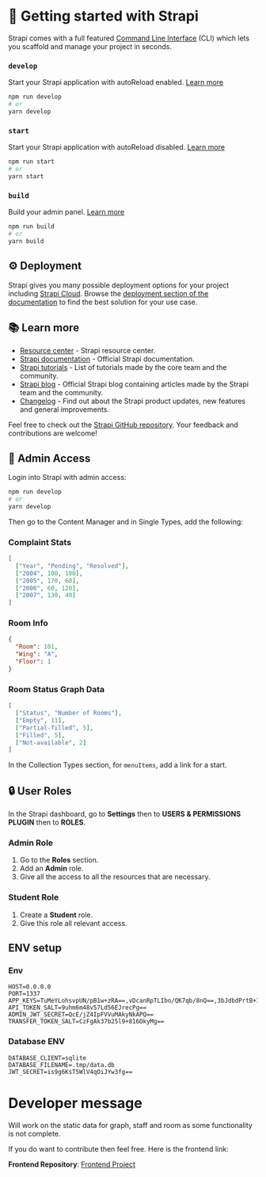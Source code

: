 # 🚀 Getting started with Strapi

Strapi comes with a full featured [Command Line Interface](https://docs.strapi.io/dev-docs/cli) (CLI) which lets you scaffold and manage your project in seconds.

### `develop`

Start your Strapi application with autoReload enabled. [Learn more](https://docs.strapi.io/dev-docs/cli#strapi-develop)

```bash
npm run develop
# or
yarn develop
```

### `start`

Start your Strapi application with autoReload disabled. [Learn more](https://docs.strapi.io/dev-docs/cli#strapi-start)

```bash
npm run start
# or
yarn start
```

### `build`

Build your admin panel. [Learn more](https://docs.strapi.io/dev-docs/cli#strapi-build)

```bash
npm run build
# or
yarn build
```

## ⚙️ Deployment

Strapi gives you many possible deployment options for your project including [Strapi Cloud](https://cloud.strapi.io). Browse the [deployment section of the documentation](https://docs.strapi.io/dev-docs/deployment) to find the best solution for your use case.

## 📚 Learn more

- [Resource center](https://strapi.io/resource-center) - Strapi resource center.
- [Strapi documentation](https://docs.strapi.io) - Official Strapi documentation.
- [Strapi tutorials](https://strapi.io/tutorials) - List of tutorials made by the core team and the community.
- [Strapi blog](https://strapi.io/blog) - Official Strapi blog containing articles made by the Strapi team and the community.
- [Changelog](https://strapi.io/changelog) - Find out about the Strapi product updates, new features and general improvements.

Feel free to check out the [Strapi GitHub repository](https://github.com/strapi/strapi). Your feedback and contributions are welcome!

## 🔐 Admin Access

Login into Strapi with admin access:

```bash
npm run develop
# or
yarn develop
```

Then go to the Content Manager and in Single Types, add the following:

### Complaint Stats

```json
[
  ["Year", "Pending", "Resolved"],
  ["2004", 100, 100],
  ["2005", 170, 60],
  ["2006", 60, 120],
  ["2007", 130, 40]
]
```

### Room Info

```json
{
  "Room": 101,
  "Wing": "A",
  "Floor": 1
}
```

### Room Status Graph Data

```json
[
  ["Status", "Number of Rooms"],
  ["Empty", 11],
  ["Partial-filled", 5],
  ["Filled", 5],
  ["Not-available", 2]
]
```

In the Collection Types section, for `menuItems`, add a link for a start.

## 🔒 User Roles

In the Strapi dashboard, go to **Settings** then to **USERS & PERMISSIONS PLUGIN** then to **ROLES**.

### Admin Role

1. Go to the **Roles** section.
2. Add an **Admin** role.
3. Give all the access to all the resources that are necessary.

### Student Role

1. Create a **Student** role.
2. Give this role all relevant access.

## ENV setup

### Env

```
HOST=0.0.0.0
PORT=1337
APP_KEYS=TuMeYLohsvpUN/pB1w+zRA==,vDcanRpTLIbo/QK7qb/8nQ==,3bJdbdPrtB+1Nc17jyiyzQ==,wDKqkJ+BLgiq4wkd/AMnBA==
API_TOKEN_SALT=9uhm6m48v57Ld56EJrecPg==
ADMIN_JWT_SECRET=QcE/jZ4IpFVVuMAkyNkAPQ==
TRANSFER_TOKEN_SALT=CzFgAk37b25l9+816OkyMg==
```

### Database ENV

```
DATABASE_CLIENT=sqlite
DATABASE_FILENAME=.tmp/data.db
JWT_SECRET=is9g6KsT5WlV4qOiJYw3fg==
```

# Developer message

Will work on the static data for graph, staff and room as some functionality is not complete.

If you do want to contribute then feel free. Here is the frontend link:

**Frontend Repository**: [Frontend Project](https://github.com/krishnaagarwal1506/HostelHubProject)
